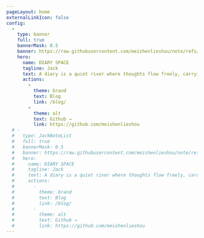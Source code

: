 ```yaml
---
pageLayout: home
externalLinkIcon: false
config:
  -
    type: banner
    full: true
    bannerMask: 0.5
    banner: https://raw.githubusercontent.com/meishenlieshou/note/refs/heads/main/images/bg.jpg
    hero:
      name: DIARY SPACE
      tagline: Jack
      text: A diary is a quiet river where thoughts flow freely, carrying whispers of yesterday into the hands of tomorrow.      
      actions:
        -
          theme: brand
          text: Blog
          link: /blog/
        -
          theme: alt
          text: Github →
          link: https://github.com/meishenlieshou
  # -
  #   type: JackNoteList
  #   full: true
  #   bannerMask: 0.5
  #   banner: https://raw.githubusercontent.com/meishenlieshou/note/refs/heads/main/images/bg.jpg
  #   hero:
  #     name: DIARY SPACE
  #     tagline: Jack
  #     text: A diary is a quiet river where thoughts flow freely, carrying whispers of yesterday into the hands of tomorrow.      
  #     actions:
  #       -
  #         theme: brand
  #         text: Blog
  #         link: /blog/
  #       -
  #         theme: alt
  #         text: Github →
  #         link: https://github.com/meishenlieshou
---
```

